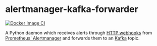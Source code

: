 # alertmanager-kafka-forwarder

[![Docker Image CI](https://github.com/insani4c/alertmanager-kafka-forwarder/actions/workflows/docker-image.yml/badge.svg)](https://github.com/insani4c/alertmanager-kafka-forwarder/actions/workflows/docker-image.yml)

A Python daemon which receives alerts through [HTTP webhooks](https://prometheus.io/docs/alerting/configuration/#webhook-receiver-%3Cwebhook_config%3E) from [Prometheus' Alertmanager](https://github.com/prometheus/alertmanager) and forwards them to an [Kafka](https://kafka.apache.org/) topic.
